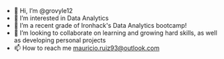 - 👋 Hi, I’m @grovyle12
- 👀 I’m interested in Data Analytics
- 🌱 I’m a recent grade of Ironhack's Data Analytics bootcamp!
- 💞️ I’m looking to collaborate on learning and growing hard skills, as well as developing personal projects
- 📫 How to reach me mauricio.ruiz93@outlook.com
<!---
grovyle12/grovyle12 is a ✨ special ✨ repository because its `README.md` (this file) appears on your GitHub profile.
You can click the Preview link to take a look at your changes.
--->
